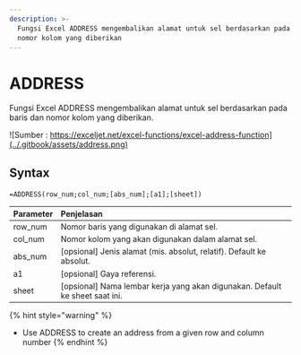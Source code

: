 ```yaml
---
description: >-
  Fungsi Excel ADDRESS mengembalikan alamat untuk sel berdasarkan pada baris dan
  nomor kolom yang diberikan
---
```


# ADDRESS

Fungsi Excel ADDRESS mengembalikan alamat untuk sel berdasarkan pada baris dan nomor kolom yang diberikan.

![Sumber : https://exceljet.net/excel-functions/excel-address-function](../.gitbook/assets/address.png)

## Syntax

```text
=ADDRESS(row_num;col_num;[abs_num];[a1];[sheet])
```

| **Parameter** | **Penjelasan** |
| :--- | :--- |
| row\_num | Nomor baris yang digunakan di alamat sel. |
| col\_num | Nomor kolom yang akan digunakan dalam alamat sel. |
| abs\_num | \[opsional\] Jenis alamat \(mis. absolut, relatif\). Default ke absolut. |
| a1 | \[opsional\] Gaya referensi. |
| sheet | \[opsional\] Nama lembar kerja yang akan digunakan. Default ke sheet saat ini. |

{% hint style="warning" %}
* Use ADDRESS to create an address from a given row and column number
{% endhint %}

